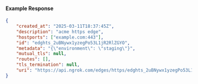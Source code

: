 <!-- Code generated for API Clients. DO NOT EDIT. -->

#### Example Response

```json
{
	"created_at": "2025-03-11T18:37:45Z",
	"description": "acme https edge",
	"hostports": ["example.com:443"],
	"id": "edghts_2uBNywx1yzegPo53L1jR2RlZGYO",
	"metadata": "{\"environment\": \"staging\"}",
	"mutual_tls": null,
	"routes": [],
	"tls_termination": null,
	"uri": "https://api.ngrok.com/edges/https/edghts_2uBNywx1yzegPo53L1jR2RlZGYO"
}
```
